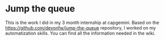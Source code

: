 # Jump the queue
This is the work I did in my 3 month internship at capgemini.
Based on the https://github.com/devonfw/jump-the-queue repository, I worked on my automatization skills.
You can find all the information needed in the wiki.
